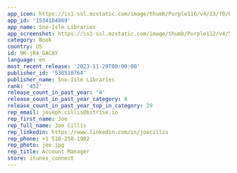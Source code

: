 ```yaml
---
app_icon: https://is1-ssl.mzstatic.com/image/thumb/Purple116/v4/13/f0/b0/13f0b089-08e0-c1e5-b4cf-f2493f9ae706/AppIcon-1x_U007emarketing-0-8-0-85-220.png/1024x1024bb.png
app_id: '1534184869'
app_name: Sno-Isle Libraries
app_screenshot: https://is1-ssl.mzstatic.com/image/thumb/Purple112/v4/56/55/6c/56556c1c-050d-3131-53e5-8a95700cb6a4/eeeceea7-7981-408a-bd0d-350ea78b0a8c_Simulator_Screen_Shot_-_iPhone_Xs_Max__U0028Apps_screenshots_U0029_-_2021-08-11_at_19.45.06.png/1242x2688bb.png
category: Book
country: US
id: 9K-jR4_GACAY
language: en
most_recent_release: '2023-11-29T00:00:00'
publisher_id: '530510764'
publisher_name: Sno-Isle Libraries
rank: '452'
release_count_in_past_year: '4'
release_count_in_past_year_category: 8
release_count_in_past_year_top_in_category: 29
rep_email: joseph.cillis@bitrise.io
rep_first_name: Joe
rep_full_name: Joe Cillis
rep_linkedin: https://www.linkedin.com/in/joecillis
rep_phone: +1 518-258-1902
rep_photo: joe.jpg
rep_title: Account Manager
store: itunes_connect
---
```


